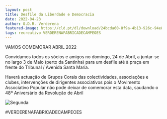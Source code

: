 ```yaml
---
layout: post
title: Desfile da Liberdade e Democracia
date: 2022-04-23
author: G.D.R. Verderena
featured-image: https://cld.pt/dl/download/24bcda60-8f9a-4b13-926c-94e86bca4d5c/25abril2022.jpg
tags: recreativo VERDERENAFABRICADECAMPEOES
---
```


VAMOS COMEMORAR ABRIL 2022

Convidamos todos os sócios e amigos no domingo, 24 de Abril, a juntar-se no largo 3 de Maio (perto da Santinha) para um desfile até à praça em frente do Tribunal / Avenida Santa Maria.

Haverá actuação de Grupos Corais das colectividades, associações e clubes, intervenções de dirigentes associativos pois o Movimento Associativo Popular não pode deixar de comemorar esta data, saudando o 48º Aniversário da Revolução de Abril
  
![Segunda](https://cld.pt/dl/download/24bcda60-8f9a-4b13-926c-94e86bca4d5c/25abril2022.jpg)

#VERDERENAFABRICADECAMPEOES
